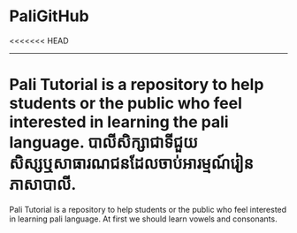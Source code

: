 ﻿# PaliGitHub
<<<<<<< HEAD
****************
Pali Tutorial is a repository to help students or the public who feel interested in learning the pali language.
បាលីសិក្សាជាទីជួយសិស្សឬសាធារណជនដែលចាប់អារម្មណ៍រៀនភាសាបាលី.
=======
Pali Tutorial is a repository to help students or the public who feel interested in learning pali language. 
At first we should learn vowels and consonants. 

